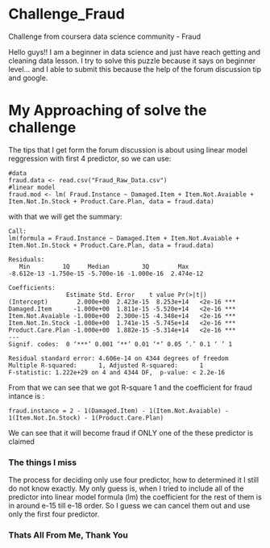 # Challenge_Fraud
Challenge from coursera data science community - Fraud

Hello guys!! I am a beginner in data science and just have reach getting and cleaning data lesson.
I try to solve this puzzle because it says on beginner level... and I able to submit this because the help of the forum discussion tip and google.

# My Approaching of solve the challenge
The tips that I get form the forum discussion is about using linear model reggression with first 4 predictor, so we can use:

    #data
    fraud.data <- read.csv("Fraud_Raw_Data.csv")
    #linear model
    fraud.mod <- lm( Fraud.Instance ~ Damaged.Item + Item.Not.Avaiable + Item.Not.In.Stock + Product.Care.Plan, data = fraud.data)

with that we will get the summary:

    Call:
    lm(formula = Fraud.Instance ~ Damaged.Item + Item.Not.Avaiable + 
    Item.Not.In.Stock + Product.Care.Plan, data = fraud.data)

    Residuals:
       Min         1Q     Median         3Q        Max 
    -8.612e-13 -1.750e-15 -5.700e-16 -1.000e-16  2.474e-12 

    Coefficients:
                    Estimate Std. Error    t value Pr(>|t|)    
    (Intercept)        2.000e+00  2.423e-15  8.253e+14   <2e-16 ***
    Damaged.Item      -1.000e+00  1.811e-15 -5.520e+14   <2e-16 ***
    Item.Not.Avaiable -1.000e+00  2.300e-15 -4.348e+14   <2e-16 ***
    Item.Not.In.Stock -1.000e+00  1.741e-15 -5.745e+14   <2e-16 ***
    Product.Care.Plan -1.000e+00  1.882e-15 -5.314e+14   <2e-16 ***
    ---
    Signif. codes:  0 ‘***’ 0.001 ‘**’ 0.01 ‘*’ 0.05 ‘.’ 0.1 ‘ ’ 1

    Residual standard error: 4.606e-14 on 4344 degrees of freedom
    Multiple R-squared:      1,	Adjusted R-squared:      1 
    F-statistic: 1.222e+29 on 4 and 4344 DF,  p-value: < 2.2e-16
    
From that we can see that we got R-square 1 and the coefficient for fraud intance is :

    fraud.instance = 2 - 1(Damaged.Item) - 1(Item.Not.Avaiable) - 1(Item.Not.In.Stock) - 1(Product.Care.Plan)

We can see that it will become fraud if ONLY one of the these predictor is claimed

### The things I miss
The process for deciding only use four predictor, how to determined it I still do not know exactly.
My only guess is, when I tried to include all of the predictor into linear model formula (lm) the coefficient for the rest of them is in around e-15 till e-18 order. So I guess we can cancel them out and use only the first four predictor.

### Thats All From Me, Thank You
